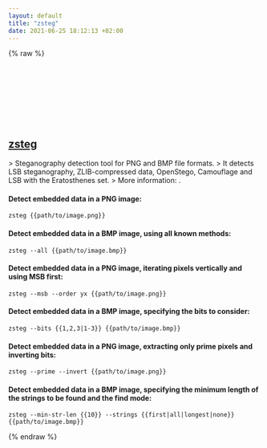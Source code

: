 ```yaml
---
layout: default
title: "zsteg"
date: 2021-06-25 18:12:13 +02:00
---
```

{% raw %}
<h2 id="zsteg">
  <a href="/en/common/zsteg.html">zsteg</a> <a href="#zsteg"><svg class="icon">
    <use href="/assets/images/unicode_sprite.svg#link" />
  </svg></a>
</h2>
> Steganography detection tool for PNG and BMP file formats.
> It detects LSB steganography, ZLIB-compressed data, OpenStego, Camouflage and LSB with the Eratosthenes set.
> More information: <https://github.com/zed-0xff/zsteg>.

#### Detect embedded data in a PNG image:
```shell
zsteg {{path/to/image.png}}
```
#### Detect embedded data in a BMP image, using all known methods:
```shell
zsteg --all {{path/to/image.bmp}}
```
#### Detect embedded data in a PNG image, iterating pixels vertically and using MSB first:
```shell
zsteg --msb --order yx {{path/to/image.png}}
```
#### Detect embedded data in a BMP image, specifying the bits to consider:
```shell
zsteg --bits {{1,2,3|1-3}} {{path/to/image.bmp}}
```
#### Detect embedded data in a PNG image, extracting only prime pixels and inverting bits:
```shell
zsteg --prime --invert {{path/to/image.png}}
```
#### Detect embedded data in a BMP image, specifying the minimum length of the strings to be found and the find mode:
```shell
zsteg --min-str-len {{10}} --strings {{first|all|longest|none}} {{path/to/image.bmp}}
```
{% endraw %}